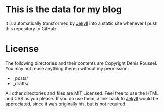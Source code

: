 This is the data for my blog
============================

It is automatically transformed by [Jekyll](http://github.com/mojombo/jekyll) into a static site whenever I push this repository to GitHub.

License
=======

The following directories and their contents are Copyright Denis Roussel. 
You may not reuse anything therein without my permission:

* _posts/
* _drafts/

All other directories and files are MIT Licensed. Feel free to use the HTML and CSS as you please. If you do use them, a link back to [Jekyll](http://github.com/mojombo/jekyll) would be appreciated, since it was originally his, but is not required.
